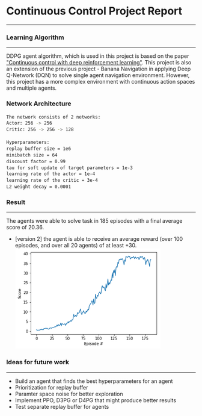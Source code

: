 # Continuous Control Project Report
***************************
### Learning Algorithm
***************************
DDPG agent algorithm, which is used in this project is based on the paper ["Continuous control with deep reinforcement learning"](https://arxiv.org/abs/1509.02971). This project is also an extension of the previous project - Banana Navigation in applying Deep Q-Network (DQN) to solve single agent navigation environment. However, this project has a more complex environment with continuous action spaces and multiple agents. 

### Network Architecture
```sh
The network consists of 2 networks:
Actor: 256 -> 256
Critic: 256 -> 256 -> 128

Hyperparameters:
replay buffer size = 1e6
minibatch size = 64
discount factor = 0.99
tau for soft update of target parameters = 1e-3
learning rate of the actor = 1e-4
learning rate of the critic = 3e-4
L2 weight decay = 0.0001
```
### Result
***************************
The agents were able to solve task in 185 episodes with a final average score of 20.36. 
* [version 2] the agent is able to receive an average reward (over 100 episodes, and over all 20 agents) of at least +30.
![alt](https://github.com/hmingkwan/Projects/blob/master/continuous_control/images/result.png)

### Ideas for future work
***************************
* Build an agent that finds the best hyperparameters for an agent
* Prioritization for replay buffer
* Paramter space noise for better exploration
* Implement PPO, D3PG or D4PG that might produce better results
* Test separate replay buffer for agents
